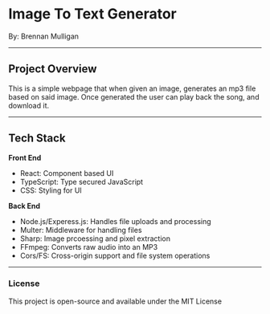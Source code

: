 # **Image To Text Generator**
By: Brennan Mulligan

---

## Project Overview

This is a simple webpage that when given an image, generates an mp3 file based on said image. 
Once generated the user can play back the song, and download it.

---


## Tech Stack

**Front End**
- React: Component based UI
- TypeScript: Type secured JavaScript
- CSS: Styling for UI

**Back End**
- Node.js/Experess.js: Handles file uploads and processing
- Multer: Middleware for handling files
- Sharp: Image prcoessing and pixel extraction
- FFmpeg: Converts raw audio into an MP3
- Cors/FS: Cross-origin support and file system operations

---

### License
This project is open-source and available under the MIT License
